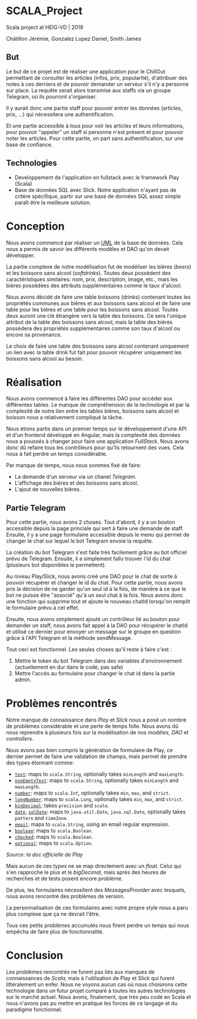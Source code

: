 # SCALA_Project

Scala project at HEIG-VD |  2019

Châtillon Jérémie, Gonzalez Lopez Daniel,  Smith James

## But

Le but de ce projet est de réaliser une  application pour le ChillOut permettant de consulter les articles (infos, prix,  popularité), d'attribuer des notes à ces derniers et de pouvoir demander un  serveur s'il n'y a personne sur place. La requête serait alors transmise aux  staffs via un groupe Telegram, où ils pourront s'organiser.

Il y aurait donc une partie staff pour pouvoir entrer les données (articles, prix, ...) qui nécessitera une authentification. 

Et une partie accessible à tous pour voir  les articles et leurs informations, pour pouvoir "appeler" un staff si personne  n'est présent et pour pouvoir noter les articles. Pour cette partie, on part  sans authentification, sur une base de confiance.

## Technologies
- Developpement de l'application en fullstack avec le framework Play (Scala)
- Base de données SQL avec Slick. Notre application n'ayant pas  de critère spécifique, partir sur une base de données SQL assez simple paraît  être la meilleure solution.

# Conception

Nous avons commencé par  réaliser un [UML](about:./Doc/Modelisation/SCALA_Project_UML.sly) de la base de  données. Cela nous a permis de savoir les différents modèles et DAO qu'on devait  développer.

La partie complexe de notre  modélisation fut de modéliser les bières (*beers*) et les  boissons sans alcool (*softdrinks*). Toutes deux possèdent des  caractéristiques similaires: nom, prix, description, image, etc., mais les  bières possédées des attributs supplémentaires comme le taux  d'alcool.

Nous avons décidé de faire une table  boissons (drinks) contenant toutes les propriétés communes aux bières et aux  boissons sans alcool et de faire une table pour les bières et une table pour les  boissons sans alcool. Toutes deux auront une clé étrangère vers la table des  boissons. Ce sera l'unique attribut de la table des boissons sans alcool, mais  la table des bières possèdera des propriétés supplémentaires comme son taux  d'alcool ou encore sa provenance.

Le choix de faire une table des boissons  sans alcool contenant uniquement un lien avec la table drink fut fait pour  pouvoir récupérer uniquement les boissons sans alcool au  besoin.

# Réalisation

Nous avons commencé à faire les  différentes DAO pour accéder aux différentes tables. Le manque de compréhension  de la technologie et par la complexité de notre lien entre les tables bières,  boissons sans alcool et boisson nous a relativement compliqué la  tâche.

Nous étions partis dans un  premier temps sur le développement d'une API et d'un frontend développé en  Angular, mais la complexité des données nous a poussés à changer pour faire une  application *FullStack*. Nous avons donc dû refaire  tous les contrôleurs pour qu'ils retournent des vues. Cela nous à fait perdre un  temps considérable.

Par manque de temps, nous nous sommes  fixé de faire:

- La demande d'un serveur via un chanel *Telegram*.
- L'affichage des bières et des boissons sans  alcool.
- L'ajout de nouvelles bières.

## Partie Telegram

Pour cette partie, nous avons 2 choses. Tout d'abord, il y a un bouton accessible depuis la page princiale qui sert à faire une demande de staff. Ensuite, il y a une page formulaire accessible depuis le menu qui permet de changer le chat sur lequel le bot Telegram envoie la requête.

La création du bot Telegram s'est faite très facilement grâce au bot officiel prévu de Telegram. Ensuite, il a simplement fallu trouver l'id du chat (plusieurs bot disponibles le permettent).

Au niveau Play/Slick, nous avons créé une DAO pour le chat de sorte à pouvoir récupérer et changer le id du chat. Pour cette partie, nous avons pris la décision de ne garder qu'un seul id à la fois, de manière à ce que le bot ne puisse être "associé" qu'à un seul chat à la fois. Nous avons donc une fonction qui supprime tout et ajoute le nouveau chatId lorsqu'on remplit le formulaire prévu à cet effet.

Ensuite, nous avons simplement ajouté un contrôleur lié au bouton pour demander un staff, nous avons fait appel à la DAO pour récupérer le chatId et utilisé ce dernier pour envoyer un message sur le groupe en question grâce à l'API Telegram et la méthode sendMessage.

Tout ceci est fonctionnel. Les seules choses qu'il reste à faire c'est :

1. Mettre le token du bot Telegram dans des variables d'environnement (actuellement en dur dans le code, pas safe)
2. Mettre l'accès au formulaire pour changer le chat id dans la partie admin.

# Problèmes rencontrés

Notre manque de connaissance  dans *Play* et *Slick* nous a posé un  nombre de problèmes considérable et une perte de temps folle. Nous avons dû nous  reprendre à plusieurs fois sur la modélisation de nos *modèles*, *DAO* et *controllers*. 

Nous avons pas bien compris la génération  de formulaire de Play, ce dernier permet de faire une validation de champs, mais  permet de prendre des types étonnant comme:

- [`text`](https://www.playframework.com/documentation/2.6.x/api/scala/play/api/data/Forms$.html#text%3AMapping[String]): maps to `scala.String`, optionally takes `minLength` and `maxLength`.
- [`nonEmptyText`](https://www.playframework.com/documentation/2.6.x/api/scala/play/api/data/Forms$.html#nonEmptyText%3AMapping[String]): maps to  `scala.String`, optionally takes `minLength` and `maxLength`.
- [`number`](https://www.playframework.com/documentation/2.6.x/api/scala/play/api/data/Forms$.html#number%3AMapping[Int]): maps to `scala.Int`, optionally takes `min`, `max`, and `strict`.
- [`longNumber`](https://www.playframework.com/documentation/2.6.x/api/scala/play/api/data/Forms$.html#longNumber%3AMapping[Long]): maps to  `scala.Long`, optionally takes `min`, `max`, and `strict`.
- [`bigDecimal`](https://www.playframework.com/documentation/2.6.x/api/scala/play/api/data/Forms$.html#bigDecimal%3AMapping[BigDecimal]): takes  `precision` and `scale`.
- [`date`](https://www.playframework.com/documentation/2.6.x/api/scala/play/api/data/Forms$.html#date%3AMapping[Date]), [`sqlDate`](https://www.playframework.com/documentation/2.6.x/api/scala/play/api/data/Forms$.html#sqlDate%3AMapping[Date]): maps to `java.util.Date`, `java.sql.Date`, optionally takes `pattern` and `timeZone`.
- [`email`](https://www.playframework.com/documentation/2.6.x/api/scala/play/api/data/Forms$.html#email%3AMapping[String]): maps to `scala.String`, using an email regular  expression.
- [`boolean`](https://www.playframework.com/documentation/2.6.x/api/scala/play/api/data/Forms$.html#boolean%3AMapping[Boolean]): maps to `scala.Boolean`.
- [`checked`](https://www.playframework.com/documentation/2.6.x/api/scala/play/api/data/Forms$.html#checked%3AMapping[Boolean]): maps to `scala.Boolean`.
- [`optional`](https://www.playframework.com/documentation/2.6.x/api/scala/play/api/data/Forms$.html): maps to `scala.Option`.

*Source: la doc officielle de Play*

Mais aucun de ces types ne se  map directement avec un *float*. Celui qui s'en  rapproche le plus et le *bigDecimal,*  mais après des heures de recherches et de tests posent encore  problème.

De plus, les formulaires nécessitent des  *MessagesProvider* avec lesquels, nous avons rencontré des problèmes de  version.

La personnalisation de ces formulaires  avec notre propre style nous a paru plus complexe que ça ne devrait  l'être.

Tous ces petits problèmes accumulés nous  firent perdre un temps qui nous empêcha de faire plus de  fonctionnalité.

# Conclusion

Les problèmes rencontrés ne  furent pas liés aux manques de connaissances de *Scala,* mais  à l'utilisation de Play et Slick qui furent littéralement un enfer. Nous ne  voyons aucun cas où nous choisirons cette technologie dans un  futur projet  comparé à toutes les autres technologies sur le marché actuel. Nous avons,  finalement, que très peu codé en Scala et nous n'avons pas pu mettre en  pratique les forces de ce langage et du paradigme fonctionnel.  
